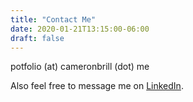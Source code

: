 ```yaml
---
title: "Contact Me"
date: 2020-01-21T13:15:00-06:00
draft: false
---
```


potfolio (at) cameronbrill (dot) me


Also feel free to message me on [LinkedIn](https://www.linkedin.com/in/cameronbrill/).